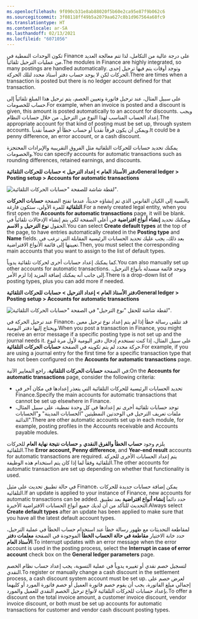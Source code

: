 ```yaml
---
ms.openlocfilehash: 9f090cb31e8ab88020f5b60e2ca95e87f9b062c6
ms.sourcegitcommit: 3f08118ff49b5a2079aa627c8b1d967564a68fc9
ms.translationtype: HT
ms.contentlocale: ar-SA
ms.lasthandoff: 02/13/2021
ms.locfileid: "6071056"
---
```

<span data-ttu-id="e0026-101">تكون الوحدات النمطية في Finance على درجة عالية من التكامل، لذا تتم معالجة العديد من عمليات الترحيل تلقائياً.</span><span class="sxs-lookup"><span data-stu-id="e0026-101">The modules in Finance are highly integrated, so many postings are handled automatically.</span></span> <span data-ttu-id="e0026-102">وتوجد أوقات يتم فيها ترحيل إحدى الحركات لكن لا يوجد حساب دفتر أستاذ محدد لتلك الحركة.</span><span class="sxs-lookup"><span data-stu-id="e0026-102">There are times when a transaction is posted but there is no ledger account defined for that transaction.</span></span> 

<span data-ttu-id="e0026-103">على سبيل المثال، عند ترحيل فاتورة وتعيين الخصم، يتم ترحيل هذا المبلغ تلقائياً إلى حساب للخصومات.</span><span class="sxs-lookup"><span data-stu-id="e0026-103">For example, when an invoice is posted and a discount is given, this amount is posted automatically to an account for discounts.</span></span> <span data-ttu-id="e0026-104">ويجب إعداد الحساب المناسب لهذا النوع من الترحيل، من خلال حسابات النظام.</span><span class="sxs-lookup"><span data-stu-id="e0026-104">The appropriate account for that kind of posting must be set up, through system accounts.</span></span> <span data-ttu-id="e0026-105">ويمكن أن يكون فرقاً نقدياً أو حساب خطأ أو خصماً نقدياً.</span><span class="sxs-lookup"><span data-stu-id="e0026-105">It could be a penny difference, an error account, or a cash discount.</span></span> 

<span data-ttu-id="e0026-106">يمكنك تحديد حسابات للحركات التلقائية مثل الفروق التقريبية والإيرادات المحتجزة والخصومات.</span><span class="sxs-lookup"><span data-stu-id="e0026-106">You can specify accounts for automatic transactions such as rounding differences, retained earnings, and discounts.</span></span> 

<span data-ttu-id="e0026-107">**دفتر الأستاذ العام > إعداد الترحيل > حسابات للحركات التلقائية**</span><span class="sxs-lookup"><span data-stu-id="e0026-107">**General ledger > Posting setup > Accounts for automatic transactions**</span></span>
 
![لقطة شاشة للصفحة "حسابات الحركات التلقائية".](../media/account-auto-transaction.png)

<span data-ttu-id="e0026-109">بالنسبة إلى الكيان القانوني الذي تم إنشاؤه حديثاً، عندما تفتح الصفحة **حسابات الحركات التلقائية** للمرة الأولى، ستكون فارغة.</span><span class="sxs-lookup"><span data-stu-id="e0026-109">For a newly created legal entity, when you first open the **Accounts for automatic transactions** page, it will be blank.</span></span> <span data-ttu-id="e0026-110">ويمكنك تحديد **إنشاء أنواع افتراضية** في أعلى الصفحة لكي يتم إنشاء الإدخالات تلقائياً في الحقول **نوع الترحيل** و **الاسم**.</span><span class="sxs-lookup"><span data-stu-id="e0026-110">You can select **Create default types** at the top of the page, to have entries automatically created in the **Posting type** and **Name** fields.</span></span> <span data-ttu-id="e0026-111">بعد ذلك، يجب عليك تحديد الحسابات الرئيسية المقابلة التي ترغب في تعيينها إلى قائمة الأنواع الافتراضية.</span><span class="sxs-lookup"><span data-stu-id="e0026-111">Then, you must select the corresponding main accounts that you want to assign to the list of default types.</span></span>  

<span data-ttu-id="e0026-112">كما يمكنك إعداد حسابات أخرى لحركات تلقائية يدوياً.</span><span class="sxs-lookup"><span data-stu-id="e0026-112">You can also manually set up other accounts for automatic transactions.</span></span>  <span data-ttu-id="e0026-113">وتوجد قائمة منسدلة بأنواع الترحيل، إلى جانب أنه يمكنك إضافة المزيد إذا لزم الأمر.</span><span class="sxs-lookup"><span data-stu-id="e0026-113">There is a drop-down list of posting types, plus you can add more if needed.</span></span>  

<span data-ttu-id="e0026-114">**دفتر الأستاذ العام > إعداد الترحيل > حسابات للحركات التلقائية**</span><span class="sxs-lookup"><span data-stu-id="e0026-114">**General ledger > Posting setup > Accounts for automatic transactions**</span></span>

![لقطة شاشة للحقل "نوع الترحيل" في الصفحة "حسابات الحركات التلقائية".](../media/posting-types.png)

<span data-ttu-id="e0026-116">عند ترحيل الحركة في Finance، قد تتلقى رسالة خطأ إذا لم يتم إعداد نوع ترحيل معين ويحتاج إليها دفتر اليومية.</span><span class="sxs-lookup"><span data-stu-id="e0026-116">When you post a transaction in Finance, you might receive an error message if a specific posting type is not set up and the journal needs it.</span></span> <span data-ttu-id="e0026-117">على سبيل المثال، إذا كنت تستخدم إدخال دفتر اليومية لأول مرة لنوع حركة محدد لم يتم تكوينه في الصفحة **حسابات الحركات التلقائية**.</span><span class="sxs-lookup"><span data-stu-id="e0026-117">For example, if you are using a journal entry for the first time for a specific transaction type that has not been configured on the **Accounts for automatic transactions** page.</span></span>  

<span data-ttu-id="e0026-118">في الصفحة **حسابات الحركات التلقائية**، راجع المعايير الآتية:</span><span class="sxs-lookup"><span data-stu-id="e0026-118">On the **Accounts for automatic transactions** page, consider the following criteria:</span></span> 

- <span data-ttu-id="e0026-119">تحديد الحسابات الرئيسية للحركات التلقائية التي يتعذر إعدادها في مكان آخر في Finance.</span><span class="sxs-lookup"><span data-stu-id="e0026-119">Specify the main accounts for automatic transactions that cannot be set up elsewhere in Finance.</span></span>  
- <span data-ttu-id="e0026-120">توجد حسابات تلقائية أخرى تم إعدادها في كل وحدة نمطية، على سبيل المثال، ملفات تعريف الترحيل في الوحدتين النمطيتين "الحسابات المدينة" و"الحسابات الدائنة".</span><span class="sxs-lookup"><span data-stu-id="e0026-120">There are other automatic accounts set up in each module, for example, posting profiles in the Accounts receivable and Accounts payable modules.</span></span>  

<span data-ttu-id="e0026-121">يلزم وجود **حساب الخطأ والفرق النقدي** و **حسابات نتيجة نهاية العام** للحركات التلقائية.</span><span class="sxs-lookup"><span data-stu-id="e0026-121">The **Error account, Penny difference**, and **Year-end result** accounts for automatic transactions are required.</span></span> <span data-ttu-id="e0026-122">يتم إعداد الحسابات الأخرى للحركة التلقائية وفقاً لما إذا كان يتم استخدام هذه الوظيفة.</span><span class="sxs-lookup"><span data-stu-id="e0026-122">The other accounts for automatic transaction are set up depending on whether that functionality is used.</span></span> 

<span data-ttu-id="e0026-123">في حالة تطبيق تحديث على مثيل Finance، يمكن إضافة حسابات جديدة للحركات التلقائية.</span><span class="sxs-lookup"><span data-stu-id="e0026-123">If an update is applied to your instance of Finance, new accounts for automatic transactions can be added.</span></span> <span data-ttu-id="e0026-124">حدد دائماً **إنشاء أنواع افتراضية** بعد تطبيق التحديث للتأكد من أن لديك جميع أنواع الحسابات الافتراضية الأخيرة.</span><span class="sxs-lookup"><span data-stu-id="e0026-124">Always select **Create default types** after an update has been applied to make sure that you have all the latest default account types.</span></span>

<span data-ttu-id="e0026-125">لمقاطعة التحديثات مع ظهور رسالة خطأ عند استخدام حساب الخطأ في عملية الترحيل، حدد خانة الاختيار  **مقاطعة في حالة الحساب الخطأ** الموجودة في الصفحة **معلمات دفتر الأستاذ العام**.</span><span class="sxs-lookup"><span data-stu-id="e0026-125">To interrupt updates with an error message when the error account is used in the posting process, select the **Interrupt in case of error account** check box on the **General ledger parameters** page.</span></span>

<span data-ttu-id="e0026-126">لتسجيل خصم نقدي أو تغييره يدوياً في عملية التسوية، يجب إعداد حساب نظام الخصم النقدي.</span><span class="sxs-lookup"><span data-stu-id="e0026-126">To register or manually change a cash discount in the settlement process, a cash discount system account must be set up.</span></span> <span data-ttu-id="e0026-127">لعرض خصم على إجمالي مبلغ الفاتورة، يجب أن يقوم خصم فاتورة العميل أو خصم فاتورة المورد أو كليهما بإعداد حسابات للحركات التلقائية لأنواع ترحيل الخصم النقدي للعميل والمورد.</span><span class="sxs-lookup"><span data-stu-id="e0026-127">To offer a discount on the total invoice amount, a customer invoice discount, vendor invoice discount, or both must be set up accounts for automatic transactions for customer and vendor cash discount posting types.</span></span>



